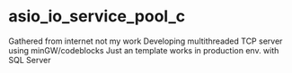 # asio_io_service_pool_c
Gathered from internet not my work
Developing multithreaded TCP server using minGW/codeblocks
Just an template works in production env. with SQL Server
